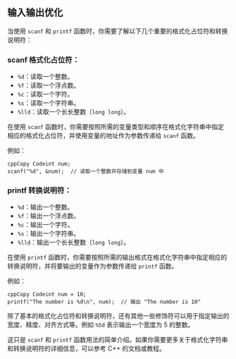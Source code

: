 ## 输入输出优化

当使用 `scanf` 和 `printf` 函数时，你需要了解以下几个重要的格式化占位符和转换说明符：

### scanf 格式化占位符：

- `%d`：读取一个整数。
- `%f`：读取一个浮点数。
- `%c`：读取一个字符。
- `%s`：读取一个字符串。
- `%lld`：读取一个长长整数（`long long`）。

在使用 `scanf` 函数时，你需要按照所需的变量类型和顺序在格式化字符串中指定相应的格式化占位符，并使用变量的地址作为参数传递给 `scanf` 函数。

例如：

```
cppCopy Codeint num;
scanf("%d", &num);  // 读取一个整数并存储到变量 num 中
```

### printf 转换说明符：

- `%d`：输出一个整数。
- `%f`：输出一个浮点数。
- `%c`：输出一个字符。
- `%s`：输出一个字符串。
- `%lld`：输出一个长长整数（`long long`）。

在使用 `printf` 函数时，你需要按照所需的输出格式在格式化字符串中指定相应的转换说明符，并将要输出的变量作为参数传递给 `printf` 函数。

例如：

```
cppCopy Codeint num = 10;
printf("The number is %d\n", num);  // 输出 "The number is 10"
```

除了基本的格式化占位符和转换说明符，还有其他一些修饰符可以用于指定输出的宽度、精度、对齐方式等。例如 `%5d` 表示输出一个宽度为 5 的整数。

这只是 `scanf` 和 `printf` 函数用法的简单介绍。如果你需要更多关于格式化字符串和转换说明符的详细信息，可以参考 C++ 的文档或教程。